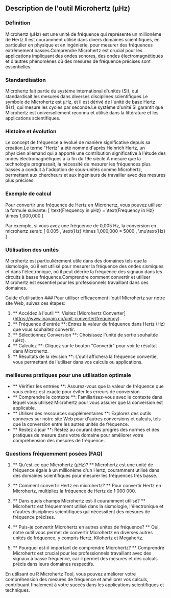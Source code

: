## Description de l'outil Microhertz (μHz)

### Définition
Microhertz (μHz) est une unité de fréquence qui représente un millionème de Hertz.Il est couramment utilisé dans divers domaines scientifiques, en particulier en physique et en ingénierie, pour mesurer des fréquences extrêmement basses.Comprendre Microhertz est crucial pour les applications impliquant des ondes sonores, des ondes électromagnétiques et d'autres phénomènes où des mesures de fréquence précises sont essentielles.

### Standardisation
Microhertz fait partie du système international d'unités (SI), qui standardisait les mesures dans diverses disciplines scientifiques.Le symbole de Microhertz est μHz, et il est dérivé de l'unité de base Hertz (Hz), qui mesure les cycles par seconde.Le système d'unité SI garantit que Microhertz est universellement reconnu et utilisé dans la littérature et les applications scientifiques.

### Histoire et évolution
Le concept de fréquence a évolué de manière significative depuis sa création.Le terme "Hertz" a été nommé d'après Heinrich Hertz, un physicien allemand qui a apporté une contribution significative à l'étude des ondes électromagnétiques à la fin du 19e siècle.À mesure que la technologie progressait, la nécessité de mesurer les fréquences plus basses a conduit à l'adoption de sous-unités comme Microhertz, permettant aux chercheurs et aux ingénieurs de travailler avec des mesures plus précises.

### Exemple de calcul
Pour convertir une fréquence de Hertz en Microhertz, vous pouvez utiliser la formule suivante:
\[ \text{Frequency in μHz} = \text{Frequency in Hz} \times 1,000,000 \]

Par exemple, si vous avez une fréquence de 0,005 Hz, la conversion en microhertz serait:
\[ 0.005 \, \text{Hz} \times 1,000,000 = 5000 \, \mu\text{Hz} \]

### Utilisation des unités
Microhertz est particulièrement utile dans des domaines tels que la sismologie, où il est utilisé pour mesurer la fréquence des ondes sismiques et dans l'électronique, où il peut décrire la fréquence des signaux dans les circuits à basse fréquence.Comprendre comment convertir et utiliser Microhertz est essentiel pour les professionnels travaillant dans ces domaines.

Guide d'utilisation ###
Pour utiliser efficacement l'outil Microhertz sur notre site Web, suivez ces étapes:
1. ** Accédez à l'outil **: Visitez [Microhertz Converter] (https://www.inayam.co/unit-converter/frequency).
2. ** Fréquence d'entrée **: Entrez la valeur de fréquence dans Hertz (Hz) que vous souhaitez convertir.
3. ** Sélectionnez Conversion **: Choisissez l'unité de sortie souhaitée (μHz).
4. ** Calculez **: Cliquez sur le bouton "Convertir" pour voir le résultat dans Microhertz.
5. ** Résultats de la révision **: L'outil affichera la fréquence convertie, vous permettant de l'utiliser dans vos calculs ou applications.

### meilleures pratiques pour une utilisation optimale
- ** Vérifiez les entrées **: Assurez-vous que la valeur de fréquence que vous entrez est exacte pour éviter les erreurs de conversion.
- ** Comprendre le contexte **: Familiarisez-vous avec le contexte dans lequel vous utilisez Microhertz pour vous assurer que la conversion est applicable.
- ** Utiliser des ressources supplémentaires **: Explorez des outils connexes sur notre site Web pour d'autres conversions et calculs, tels que la conversion entre les autres unités de fréquence.
- ** Restez à jour **: Restez au courant des progrès des normes et des pratiques de mesure dans votre domaine pour améliorer votre compréhension des mesures de fréquence.

### Questions fréquemment posées (FAQ)

1. ** Qu'est-ce que Microhertz (μHz)? **
Microhertz est une unité de fréquence égale à un millionème d'un Hertz, couramment utilisé dans des domaines scientifiques pour mesurer les fréquences très basse.

2. ** Comment convertir Hertz en microhertz? **
Pour convertir Hertz en Microhertz, multipliez la fréquence de Hertz de 1 000 000.

3. ** Dans quels champs Microhertz est-il couramment utilisé? **
Microhertz est fréquemment utilisé dans la sismologie, l'électronique et d'autres disciplines scientifiques qui nécessitent des mesures de fréquence précises.

4. ** Puis-je convertir Microhertz en autres unités de fréquence? **
Oui, notre outil vous permet de convertir Microhertz en diverses autres unités de fréquence, y compris Hertz, Kilohertz et Megahertz.

5. ** Pourquoi est-il important de comprendre Microhertz? **
Comprendre Microhertz est crucial pour les professionnels travaillant avec des signaux à basse fréquence, car il permet des mesures et des calculs précis dans leurs domaines respectifs.

En utilisant ou R Microhertz Tool, vous pouvez améliorer votre compréhension des mesures de fréquence et améliorer vos calculs, contribuant finalement à votre succès dans les applications scientifiques et techniques.